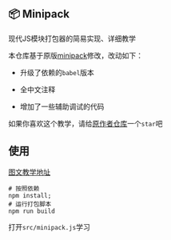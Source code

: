 ## 📦 Minipack

现代JS模块打包器的简易实现、详细教学

本仓库基于原版[minipack](https://github.com/ronami/minipack)修改，改动如下：

- 升级了依赖的`babel`版本

- 全中文注释

- 增加了一些辅助调试的代码

如果你喜欢这个教学，请给[原作者仓库](https://github.com/ronami/minipack)一个`star`吧

## 使用

[图文教学地址](https://mp.weixin.qq.com/s?__biz=MzkzMjIxNTcyMA==&mid=2247488063&idx=1&sn=bc47f3f0d85a935aa44411a8dd366f41&chksm=c25e7cf8f529f5ee35e15519e935925e4d9f66bb4424fc958e8bf8b87c9802c7399bb9cc1f7c&token=2111840615&lang=zh_CN#rd)

```shell
# 按照依赖
npm install;
# 运行打包脚本
npm run build
```

打开`src/minipack.js`学习

